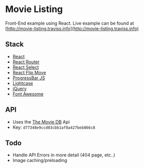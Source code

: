 # Movie Listing
Front-End example using React. Live example can be found at [http://movie-listing.traviss.info](http://movie-listing.traviss.info)

## Stack
- [React](https://facebook.github.io/react/)
- [React Router](https://github.com/ReactTraining/react-router)
- [React Select](https://github.com/JedWatson/react-select)
- [React Flip Move ](https://github.com/joshwcomeau/react-flip-move)
- [ProgressBar JS](https://kimmobrunfeldt.github.io/progressbar.js/)
- [Lightcase](http://cornel.bopp-art.com/lightcase/)
- [jQuery](https://jquery.com/)
- [Font Awesome](http://fontawesome.io/)

## API
- Uses the [The Movie DB](https://developers.themoviedb.org/3/getting-started) Api
- Key: `d77348e9ccd03cbb1af8a427beb866c8`

## Todo
- Handle API Errors in more detail (404 page, etc..)
- Image caching/preloading